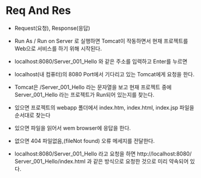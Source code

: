 # Req And Res
* Request(요청), Response(응답)
* Run As / Run on Server 로 실행하면
Tomcat이 작동하면서 현재 프로젝트를 
Web으로 서비스를 하기 위해 시작된다.

* localhost:8080/Server_001_Hello 와
같은 주소를 입력하고 Enter를 누르면

* localhost(내 컴퓨터)의 8080 Port에서
기다리고 있는 Tomcat에게 요청을 한다.

* Tomcat은 /Server_001_Hello 라는 문자열을
보고 현재 프로젝트 중에 Server_001_Hello 
라는 프로젝트가 Run되어 있는지를 찾는다.

* 있으면 프로젝트의 webapp 폴더에서 
index.htm, index.html, index.jsp 파일을 
순서대로 찾는다
* 있으면 파일을 읽어서 wem browser에 응답을
한다.
* 없으면 404 파일없음,(fileNot found)
오류 메세지를 전달한다. 

* localhost:8080/Server_001_Hello 라고
요청을 하면 http://localhost:8080/
Server_001_Hello/index.html
과 같은 방식으로 요청한 것으로 미리 약속되어 있다.
